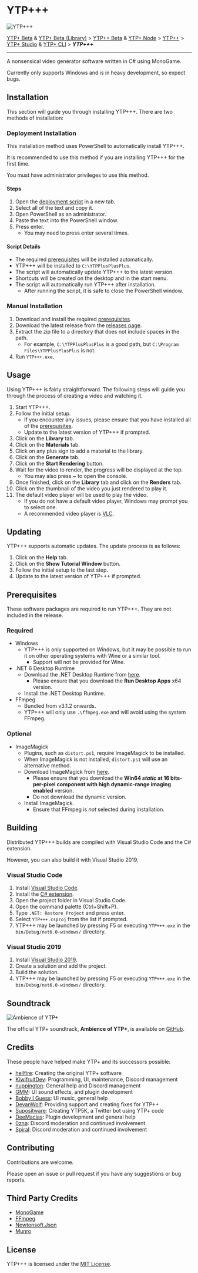 # YTP+++

![YTP+++](https://i.imgur.com/BVumJkW.png)

[YTP+ Beta](https://github.com/YTP-Plus/YTPPlusUI) & [YTP+ Beta (Library)](https://github.com/YTP-Plus/YTPPlus) > [YTP++ Beta](https://github.com/KiwifruitDev/ytpplus-node-ui) & [YTP+ Node](https://github.com/KiwifruitDev/ytpplus-node) > [YTP++](https://github.com/YTP-Plus/YTPPlusPlus) > [YTP+ Studio](https://github.com/YTP-Plus/YTPPlusStudio) & [YTP+ CLI](https://github.com/YTP-Plus/YTPPlusCLI) > ***YTP+++***

_____

A nonsensical video generator software written in C# using MonoGame.

Currently only supports Windows and is in heavy development, so expect bugs.

## Installation

This section will guide you through installing YTP+++. There are two methods of installation:

### Deployment Installation

This installation method uses PowerShell to automatically install YTP+++.

It is recommended to use this method if you are installing YTP+++ for the first time.

You must have administrator privileges to use this method.

#### Steps

1. Open the [deployment script](https://raw.githubusercontent.com/YTP-Plus/YTPPlusPlusPlus/main/deploy_ytpplusplusplus.ps1) in a new tab.
1. Select all of the text and copy it.
1. Open PowerShell as an administrator.
1. Paste the text into the PowerShell window.
1. Press enter.
    - You may need to press enter several times.

#### Script Details

- The required [prerequisites](#prerequisites) will be installed automatically.
- YTP+++ will be installed to `C:\YTPPlusPlusPlus`.
- The script will automatically update YTP+++ to the latest version.
- Shortcuts will be created on the desktop and in the start menu.
- The script will automatically run YTP+++ after installation.
  - After running the script, it is safe to close the PowerShell window.

### Manual Installation

1. Download and install the required [prerequisites](#prerequisites).
1. Download the latest release from the [releases page](https://github.com/YTP-Plus/YTPPlusPlusPlus/releases).
1. Extract the zip file to a directory that does not include spaces in the path.
    - For example, `C:\YTPPlusPlusPlus` is a good path, but `C:\Program Files\YTPPlusPlusPlus` is not.
1. Run `YTP+++.exe`.

## Usage

Using YTP+++ is fairly straightforward. The following steps will guide you through the process of creating a video and watching it.

1. Start YTP+++.
1. Follow the initial setup.
    - If you encounter any issues, please ensure that you have installed all of the [prerequisites](#prerequisites).
    - Update to the latest version of YTP+++ if prompted.
1. Click on the **Library** tab.
1. Click on the **Materials** tab.
1. Click on any plus sign to add a material to the library.
1. Click on the **Generate** tab.
1. Click on the **Start Rendering** button.
1. Wait for the video to render, the progress will be displayed at the top.
    - You may also press ~ to open the console.
1. Once finished, click on the **Library** tab and click on the **Renders** tab.
1. Click on the thumbnail of the video you just rendered to play it.
1. The default video player will be used to play the video.
    - If you do not have a default video player, Windows may prompt you to select one.
    - A recommended video player is [VLC](https://www.videolan.org/vlc/index.html).

## Updating

YTP+++ supports automatic updates. The update process is as follows:

1. Click on the **Help** tab.
1. Click on the **Show Tutorial Window** button.
1. Follow the initial setup to the last step.
1. Update to the latest version of YTP+++ if prompted.

## Prerequisites

These software packages are required to run YTP+++. They are not included in the release.

### Required

- Windows
  - YTP+++ is only supported on Windows, but it may be possible to run it on other operating systems with Wine or a similar tool.
    - Support will not be provided for Wine.
- .NET 6 Desktop Runtime
  - Download the .NET Desktop Runtime from [here](https://dotnet.microsoft.com/download/dotnet/6.0/runtime).
    - Please ensure that you download the **Run Desktop Apps** x64 version.
  - Install the .NET Desktop Runtime.
- FFmpeg
  - Bundled from v3.1.2 onwards.
  - YTP+++ will only use `.\ffmpeg.exe` and will avoid using the system FFmpeg.

### Optional

- ImageMagick
  - Plugins, such as `distort.ps1`, require ImageMagick to be installed.
  - When ImageMagick is not installed, `distort.ps1` will use an alternative method.
  - Download ImageMagick from [here](https://imagemagick.org/script/download.php#windows).
    - Please ensure that you download the **Win64 *static* at 16 bits-per-pixel component with high dynamic-range imaging enabled** version.
    - Do not download the dynamic version.
  - Install ImageMagick.
    - Ensure that FFmpeg is *not* selected during installation.

## Building

Distributed YTP+++ builds are compiled with Visual Studio Code and the C# extension.

However, you can also build it with Visual Studio 2019.

### Visual Studio Code

1. Install [Visual Studio Code](https://code.visualstudio.com/).
1. Install the [C# extension](https://marketplace.visualstudio.com/items?itemName=ms-dotnettools.csharp).
1. Open the project folder in Visual Studio Code.
1. Open the command palette (Ctrl+Shift+P).
1. Type `.NET: Restore Project` and press enter.
1. Select `YTP+++.csproj` from the list if prompted.
1. YTP+++ may be launched by pressing F5 or executing `YTP+++.exe` in the `bin/Debug/net6.0-windows/` directory.

### Visual Studio 2019

1. Install [Visual Studio 2019](https://visualstudio.microsoft.com/).
1. Create a solution and add the project.
1. Build the solution.
1. YTP+++ may be launched by pressing F5 or executing `YTP+++.exe` in the `bin/Debug/net6.0-windows/` directory.

## Soundtrack

![Ambience of YTP+](https://i.imgur.com/6muqeuY.png)

The official YTP+ soundtrack, **Ambience of YTP+**, is available on [GitHub](https://github.com/ytp-plus/soundtrack).

## Credits

These people have helped make YTP+ and its successors possible:

- [hellfire](https://github.com/hellfire3d): Creating the original YTP+ software
- [KiwifruitDev](https://github.com/KiwifruitDev): Programming, UI, maintenance, Discord management
- [nuppington](https://github.com/nuppington-bit): General help and Discord management
- [GMM](https://github.com/gmm2003): UI sound effects, and plugin development
- [Bobby I Guess](https://www.youtube.com/@CrazyGoldenGamer): UI music, general help
- [DevanWolf](https://github.com/DevanWolf): Providing support and creating fixes for YTP++
- [Supositware](https://github.com/Supositware): Creating YTP5K, a Twitter bot using YTP+ code
- [DeeMacias](https://www.youtube.com/channel/UCAoRaLkle7tcUvr9oKlLgDw): Plugin development and general help
- [0znə](https://www.youtube.com/channel/UC7-Jkq6BHMxBOHNzkLXRi8g): Discord moderation and continued involvement
- [Spiral](https://github.com/Spiral2839): Discord moderation and continued involvement

## Contributing

Contributions are welcome.

Please open an issue or pull request if you have any suggestions or bug reports.

## Third Party Credits

- [MonoGame](https://www.monogame.net/)
- [FFmpeg](https://ffmpeg.org/)
- [Newtonsoft.Json](https://www.newtonsoft.com/json)
- [Munro](https://www.tenbytwenty.com/#munro)

## License

YTP+++ is licensed under the [MIT License](LICENSE).

